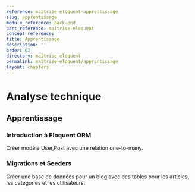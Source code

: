 ```yaml
---
reference: maîtrise-eloquent-apprentissage
slug: apprentissage
module_reference: back-end
part_reference: maîtrise-eloquent
concept_reference: ''
title: Apprentissage
description: ''
order: 62
directory: maîtrise-eloquent
permalink: maîtrise-eloquent/apprentissage
layout: chapters
---
```


# Analyse technique

## Apprentissage 

### Introduction à Eloquent ORM
Créer modèle User,Post avec une relation one-to-many.

### Migrations et Seeders

Créer une base de données pour un blog avec des tables pour les articles, les catégories et les utilisateurs.